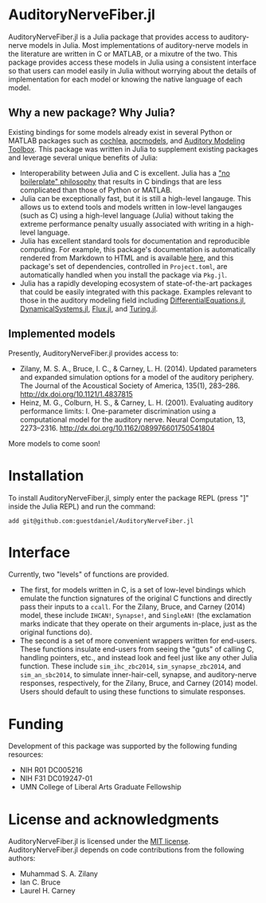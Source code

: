 # AuditoryNerveFiber.jl

AuditoryNerveFiber.jl is a Julia package that provides access to auditory-nerve models in Julia. 
Most implementations of auditory-nerve models in the literature are written in C or MATLAB, or a mixutre of the two.
This package provides access these models in Julia using a consistent interface so that users can model easily in Julia without worrying about the details of implementation for each model or knowing the native language of each model.

## Why a new package? Why Julia?
Existing bindings for some models already exist in several Python or MATLAB packages such as [cochlea](https://github.com/mrkrd/cochlea), [apcmodels](https://github.com/guestdaniel/apcmodels), and [Auditory Modeling Toolbox](https://amtoolbox.org/).
This package was written in Julia to supplement existing packages and leverage several unique benefits of Julia:
- Interoperability between Julia and C is excellent. Julia has a ["no boilerplate" philosophy](https://docs.julialang.org/en/v1/manual/calling-c-and-fortran-code/) that results in C bindings that are less complicated than those of Python or MATLAB.
- Julia can be exceptionally fast, but it is still a high-level langauge. This allows us to extend tools and models written in low-level langauges (such as C) using a high-level language (Julia) without taking the extreme performance penalty usually associated with writing in a high-level language. 
- Julia has excellent standard tools for documentation and reproducible computing. For example, this package's documentation is automatically rendered from Markdown to HTML and is available [here](https://guestdaniel.github.io/AuditoryNerveFiber.jl), and this package's set of dependencies, controlled in `Project.toml`, are automatically handled when you install the package via `Pkg.jl`.
- Julia has a rapidly developing ecosystem of state-of-the-art packages that could be easily integrated with this package. Examples relevant to those in the auditory modeling field including [DifferentialEquations.jl](https://github.com/SciML/DifferentialEquations.jl), [DynamicalSystems.jl](https://github.com/JuliaDynamics/DynamicalSystems.jl), [Flux.jl](https://github.com/FluxML/Flux.jl), and [Turing.jl](https://github.com/TuringLang/Turing.jl). 

## Implemented models

Presently, AuditoryNerveFiber.jl provides access to:
- Zilany, M. S. A., Bruce, I. C., & Carney, L. H. (2014). Updated parameters and
expanded simulation options for a model of the auditory periphery. The Journal
of the Acoustical Society of America, 135(1), 283–286.
http://dx.doi.org/10.1121/1.4837815
- Heinz, M. G., Colburn, H. S., & Carney, L. H. (2001). Evaluating auditory
  performance limits: I. One-parameter discrimination using a computational
  model for the auditory nerve. Neural Computation, 13, 2273–2316.
  http://dx.doi.org/10.1162/089976601750541804

More models to come soon!

# Installation

To install AuditoryNerveFiber.jl, simply enter the package REPL (press "]" inside the Julia REPL) and run the command:
```
add git@github.com:guestdaniel/AuditoryNerveFiber.jl
```

# Interface
Currently, two "levels" of functions are provided.
- The first, for models written in C, is a set of low-level bindings which emulate the function signatures of the original C functions and directly pass their inputs to a `ccall`. For the Zilany, Bruce, and Carney (2014) model, these include `IHCAN!`, `Synapse!`, and `SingleAN!` (the exclamation marks indicate that they operate on their arguments in-place, just as the original functions do). 
- The second is a set of more convenient wrappers written for end-users. These functions insulate end-users from seeing the "guts" of calling C, handling pointers, etc., and instead look and feel just like any other Julia function. These include `sim_ihc_zbc2014`, `sim_synapse_zbc2014`, and `sim_an_sbc2014`, to simulate inner-hair-cell, synapse, and auditory-nerve responses, respectively, for the Zilany, Bruce, and Carney (2014) model. Users should default to using these functions to simulate responses. 

# Funding
Development of this package was supported by the following funding resources:
- NIH R01 DC005216
- NIH F31 DC019247-01
- UMN College of Liberal Arts Graduate Fellowship

# License and acknowledgments

AuditoryNerveFiber.jl is licensed under the [MIT license](https://opensource.org/licenses/MIT). 
AuditoryNerveFiber.jl depends on code contributions from the following authors:
- Muhammad S. A. Zilany
- Ian C. Bruce
- Laurel H. Carney